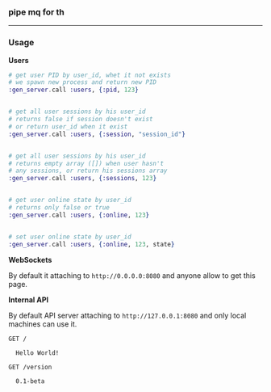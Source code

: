 ### pipe mq for th 

---

### Usage

__Users__

```elixir
# get user PID by user_id, whet it not exists
# we spawn new process and return new PID
:gen_server.call :users, {:pid, 123}


# get all user sessions by his user_id
# returns false if session doesn't exist
# or return user_id when it exist
:gen_server.call :users, {:session, "session_id"}


# get all user sessions by his user_id
# returns empty array ([]) when user hasn't
# any sessions, or return his sessions array
:gen_server.call :users, {:sessions, 123}


# get user online state by user_id
# returns only false or true
:gen_server.call :users, {:online, 123}


# set user online state by user_id
:gen_server.call :users, {:online, 123, state}
```

__WebSockets__

By default it attaching to `http://0.0.0.0:8080` and anyone allow to get this page.

__Internal API__

By default API server attaching to `http://127.0.0.1:8080` and only local machines can use it.

```http
GET /

  Hello World!

GET /version

  0.1-beta

```
